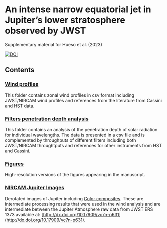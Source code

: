 # An intense narrow equatorial jet in Jupiter’s lower stratosphere observed by JWST #

Supplementary material for Hueso et al. (2023)

[![DOI](https://zenodo.org/badge/DOI/10.5281/zenodo.8199030.svg)](https://doi.org/10.5281/zenodo.8199030)

## Contents ##


### [Wind profiles](Wind%20profiles) ###
This folder contains zonal wind profiles in csv format including JWST/NIRCAM wind profiles and references from the literature from Cassini and HST data.

### [Filters penetration depth analysis](Filters%20penetration%20depth%20analysis) ###
This folder contains an analysis of the penetration depth of solar radiation for individual wavelengths. The data is presented in a csv file and is complemented by throughputs of different filters including both JWST/NIRCAM throughtputs and references for other instruments from HST and Cassini.

### [Figures](Figures) ###
High-resolution versions of the figures appearing in the manuscript.

### [NIRCAM Jupiter Images](NIRCAM%20Jupiter%20Images) ###
Derotated images of Jupiter including [Color composites](https://github.com/JWSTGiantPlanets/Jupiter-Atmosphere-NIRCAM/tree/main/NIRCAM%20Jupiter%20Images/Color%20composites). These are intermediate processing results that were used in the wind analysis and are intermediate between the Jupiter Atmosphere raw data from JWST ERS 1373 available at: [http://dx.doi.org/10.17909/vc7n-p631](http://dx.doi.org/10.17909/vc7n-p631).
